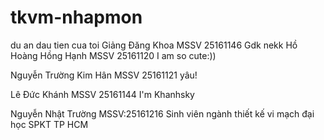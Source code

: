 # tkvm-nhapmon

du an dau tien cua toi
Giảng Đăng Khoa 
MSSV 25161146 
Gdk nekk
Hồ Hoàng Hồng Hạnh
MSSV 25161120
I am so cute:))

Nguyễn Trường Kim Hân
MSSV 25161121
yâu!

Lê Đức Khánh 
MSSV 25161144
I'm Khanhsky

Nguyễn Nhật Trường
MSSV:25161216
Sinh viên ngành thiết kế vi mạch đại học SPKT TP HCM
